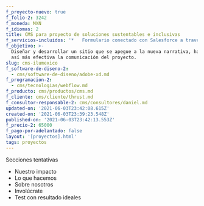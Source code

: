 ```yaml
---
f_proyecto-nuevo: true
f_folio-2: 3242
f_moneda: MXN
f_idiomas: 2
title: CMS para proyecto de soluciones sustentables e inclusivas
f_servicios-incluidos: '*   Formulario conectado con Salesforce a través de API'
f_objetivo: >-
  Diseñar y desarrollar un sitio que se apegue a la nueva narrativa, haciendo
  así más efectiva la comunicación del proyecto.
slug: cms-ilumexico
f_software-de-diseno-2:
  - cms/software-de-diseno/adobe-xd.md
f_programacion-2:
  - cms/tecnologias/webflow.md
f_producto: cms/productos/cms.md
f_cliente: cms/cliente/thrust.md
f_consultor-responsable-2: cms/consultores/daniel.md
updated-on: '2021-06-03T23:42:08.615Z'
created-on: '2021-06-03T23:39:23.548Z'
published-on: '2021-06-03T23:42:13.553Z'
f_precio-2: 65000
f_pago-por-adelantado: false
layout: '[proyectos].html'
tags: proyectos
---
```


Secciones tentativas

*   Nuestro impacto
*   Lo que hacemos
*   Sobre nosotros
*   Involúcrate
*   Test con resultado ideales

‍
